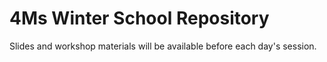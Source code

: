 # 4Ms Winter School Repository

Slides and workshop materials will be available before each day's session.

